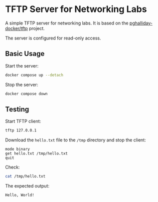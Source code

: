 TFTP Server for Networking Labs
================================

A simple TFTP server for networking labs. It is based on the
[pghalliday-docker/tftp][pghalliday-docker/tftp] project.

The server is configured for read-only access.

[pghalliday-docker/tftp]: https://github.com/pghalliday-docker/tftp

Basic Usage
-----------

Start the server:

```sh
docker compose up --detach
```

Stop the server:

```sh
docker compose down
```

Testing
-------

Start TFTP client:

```sh
tftp 127.0.0.1
```

Download the `hello.txt` file to the `/tmp` directory and stop the client:

```
mode binary
get hello.txt /tmp/hello.txt
quit
```

Check:

```sh
cat /tmp/hello.txt
```

The expected output:

```
Hello, World!
```
